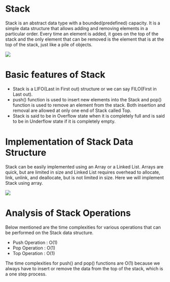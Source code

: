 # Stack

Stack is an abstract data type with a bounded(predefined) capacity. It is a simple data structure that allows adding and removing elements in a particular order. Every time an element is added, it goes on the top of the stack and the only element that can be removed is the element that is at the top of the stack, just like a pile of objects.

<img src="https://user-images.githubusercontent.com/23179810/38187403-21f29ab2-3660-11e8-92f3-bb63ce72556f.png"/>

# Basic features of Stack

* Stack is a LIFO(Last in First out) structure or we can say FILO(First in Last out).
* push() function is used to insert new elements into the Stack and pop() function is used to remove an element from the stack. Both insertion and removal are allowed at only one end of Stack called Top.
* Stack is said to be in Overflow state when it is completely full and is said to be in Underflow state if it is completely empty.

# Implementation of Stack Data Structure

Stack can be easily implemented using an Array or a Linked List. Arrays are quick, but are limited in size and Linked List requires overhead to allocate, link, unlink, and deallocate, but is not limited in size. Here we will implement Stack using array.

<img src="https://user-images.githubusercontent.com/23179810/38189514-49eac612-3669-11e8-9fdc-23702ca8ca90.png"/>

# Analysis of Stack Operations

Below mentioned are the time complexities for various operations that can be performed on the Stack data structure.

* Push Operation : O(1)
* Pop Operation : O(1)
* Top Operation : O(1)

The time complexities for push() and pop() functions are O(1) because we always have to insert or remove the data from the top of the stack, which is a one step process.
